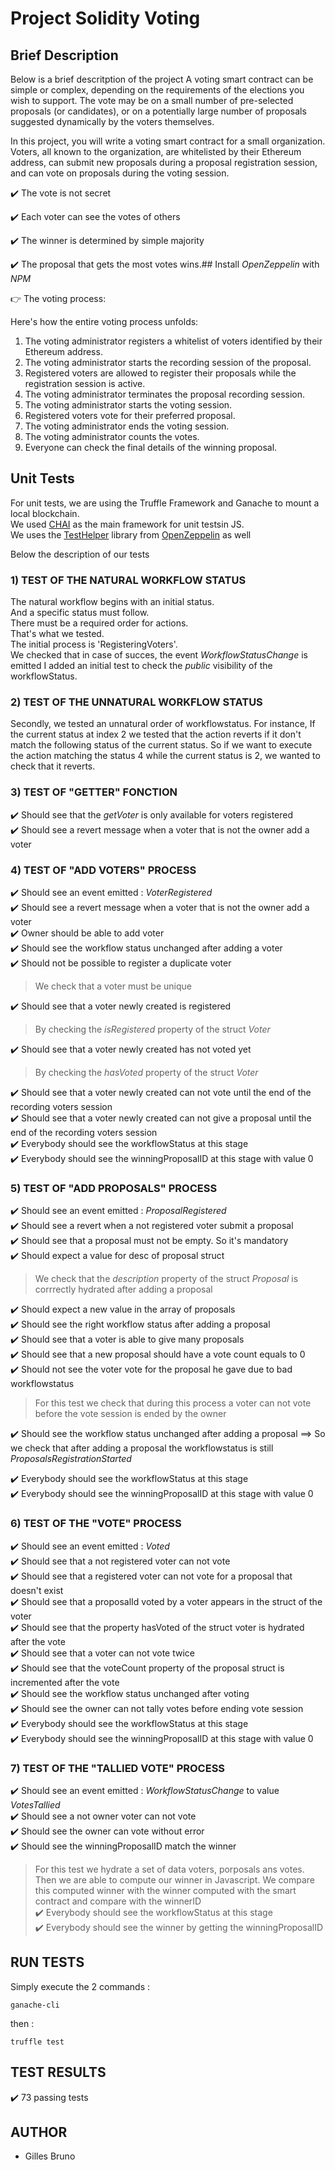 # Project Solidity Voting

## Brief Description 

Below is a brief descritption of the project
A voting smart contract can be simple or complex, depending on the requirements of the elections you wish to support. 
The vote may be on a small number of pre-selected proposals (or candidates), or on a potentially large number of proposals suggested dynamically by the voters themselves.

In this project, you will write a voting smart contract for a small organization. 
Voters, all known to the organization, are whitelisted by their Ethereum address, can submit new proposals during a proposal registration session, and can vote on proposals during the voting session.

✔️ The vote is not secret

✔️ Each voter can see the votes of others

✔️ The winner is determined by simple majority

✔️ The proposal that gets the most votes wins.## Install _OpenZeppelin_ with _NPM_


👉 The voting process:

Here's how the entire voting process unfolds:

1) The voting administrator registers a whitelist of voters identified by their Ethereum address.
2) The voting administrator starts the recording session of the proposal.
3) Registered voters are allowed to register their proposals while the registration session is active.
4) The voting administrator terminates the proposal recording session.
5) The voting administrator starts the voting session.
6) Registered voters vote for their preferred proposal.
7) The voting administrator ends the voting session.
8) The voting administrator counts the votes.
9) Everyone can check the final details of the winning proposal.


## Unit Tests

For unit tests, we are using the Truffle Framework and Ganache to mount a local blockchain.<br>
We used [CHAI](https://www.chaijs.com/) as the main framework for unit testsin JS.<br>
We uses the [TestHelper](https://docs.openzeppelin.com/test-helpers/0.5/) library from [OpenZeppelin](https://docs.openzeppelin.com/) as well

Below the description of our tests

### 1) TEST OF THE NATURAL WORKFLOW STATUS
The natural workflow begins with an initial status.<br>
And a specific status must follow.<br>
There must be a required order for actions.<br>
That's what we tested.<br>
The initial process is 'RegisteringVoters'.<br>
We checked that in case of succes, the event _WorkflowStatusChange_ is emitted
I added an initial test to check the _public_ visibility of the workflowStatus.
### 2) TEST OF THE UNNATURAL WORKFLOW STATUS
Secondly, we tested an unnatural order of workflowstatus.
For instance, If the current status at index 2
we tested that the action reverts if it don't match the following status of the current status.
So if we want to execute the action matching the status 4 while the current status is 2, 
we wanted to check that it reverts.

### 3) TEST OF "GETTER" FONCTION
✔️ Should see that the _getVoter_ is only available for voters registered <br>
✔️ Should see a revert message when a voter that is not the owner add a voter<br>


### 4) TEST OF "ADD VOTERS" PROCESS

✔️ Should see an event emitted : _VoterRegistered_ <br>
✔️ Should see a revert message when a voter that is not the owner add a voter<br>
✔️ Owner should be able to add voter<br>
✔️ Should see the workflow status unchanged after adding a voter<br>
✔️ Should not be possible to register a duplicate voter <br>
> We check that a voter must be unique <br>

✔️ Should see that a voter newly created is registered <br>
> By checking the _isRegistered_ property of the struct _Voter_ <br>

✔️ Should see that a voter newly created has not voted yet <br>
> By checking the _hasVoted_ property of the struct _Voter_ <br>

✔️ Should see that a voter newly created can not vote until the end of the recording voters session <br>
✔️ Should see that a voter newly created can not give a proposal until the end of the recording voters session <br>
✔️  Everybody should see the workflowStatus at this stage <br>
✔️  Everybody should see the winningProposalID at this stage with value 0 <br>


### 5) TEST OF "ADD PROPOSALS" PROCESS
✔️ Should see an event emitted : _ProposalRegistered_ <br>
✔️ Should see a revert when a not registered voter submit a proposal<br>
✔️ Should see that a proposal must not be empty. So it's mandatory<br>
✔️ Should expect a value for desc of proposal struct <br>
> We check that the _description_ property of the struct _Proposal_ is corrrectly hydrated after adding a proposal <br>

✔️ Should expect a new value in the array of proposals <br>
✔️ Should see the right workflow status after adding a proposal <br>
✔️ Should see that a voter is able to give many proposals <br>
✔️ Should see that a new proposal should have a vote count equals to 0 <br>
✔️ Should not see the voter vote for the proposal he gave due to bad workflowstatus <br>
> For this test we check that during this process a voter can not vote before the vote session is ended by the owner  <br>

✔️ Should see the workflow status unchanged after adding a proposal ==> So we check that after adding a proposal the workflowstatus is still _ProposalsRegistrationStarted_<br>

✔️ Everybody should see the workflowStatus at this stage <br>
✔️ Everybody should see the winningProposalID at this stage with value 0 <br>



### 6) TEST OF THE "VOTE" PROCESS
✔️ Should see an event emitted : _Voted_ <br>
✔️ Should see that a not registered voter can not vote <br>
✔️ Should see that a registered voter can not vote for a proposal that doesn't exist <br>
✔️ Should see that a proposalId voted by a voter appears in the struct of the voter <br>
✔️ Should see that the property hasVoted of the struct voter is hydrated after the vote <br>
✔️ Should see that a voter can not vote twice <br>
✔️ Should see that the voteCount property of the proposal struct is incremented after the vote <br>
✔️ Should see the workflow status unchanged after voting <br>
✔️ Should see the owner can not tally votes before ending vote session <br>
✔️ Everybody should see the workflowStatus at this stage <br>
✔️ Everybody should see the winningProposalID at this stage with value 0 <br>

### 7) TEST OF THE "TALLIED VOTE" PROCESS
✔️ Should see an event emitted : _WorkflowStatusChange_ to value _VotesTallied_ <br>
✔️ Should see a not owner voter can not vote <br>
✔️ Should see the owner can vote without error <br>
✔️ Should see the winningProposalID match the winner <br>
> For this test we hydrate a set of data voters, porposals ans votes. 
Then we are able to compute our winner in Javascript.
We compare this computed winner with the winner computed with the smart contract
and compare with the winnerID <br>
✔️ Everybody should see the workflowStatus at this stage <br>
✔️ Everybody should see the winner by getting the winningProposalID <br>



## RUN TESTS

Simply execute the 2 commands : 

```
ganache-cli
```

then : 

```
truffle test
```

## TEST RESULTS

✔️ 73 passing tests

## AUTHOR

* Gilles Bruno